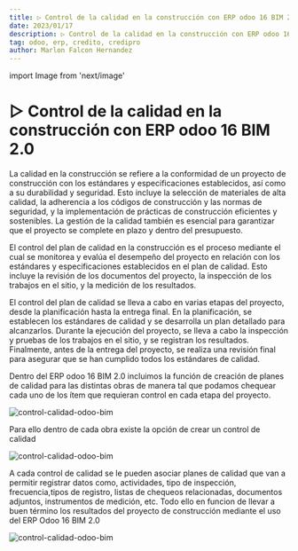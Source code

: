 ```yaml
---
title: ▷ Control de la calidad en la construcción con ERP odoo 16 BIM 2.0
date: 2023/01/17
description: ▷ Control de la calidad en la construcción con ERP odoo 16 BIM 2.0
tag: odoo, erp, credito, credipro
author: Marlon Falcon Hernandez
---
```

import Image from 'next/image'

# ▷ Control de la calidad en la construcción con ERP odoo 16 BIM 2.0

La calidad en la construcción se refiere a la conformidad de un proyecto de construcción con los estándares y especificaciones establecidos, así como a su durabilidad y seguridad. Esto incluye la selección de materiales de alta calidad, la adherencia a los códigos de construcción y las normas de seguridad, y la implementación de prácticas de construcción eficientes y sostenibles. La gestión de la calidad también es esencial para garantizar que el proyecto se complete en plazo y dentro del presupuesto.

El control del plan de calidad en la construcción es el proceso mediante el cual se monitorea y evalúa el desempeño del proyecto en relación con los estándares y especificaciones establecidos en el plan de calidad. Esto incluye la revisión de los documentos del proyecto, la inspección de los trabajos en el sitio, y la medición de los resultados.

El control del plan de calidad se lleva a cabo en varias etapas del proyecto, desde la planificación hasta la entrega final. En la planificación, se establecen los estándares de calidad y se desarrolla un plan detallado para alcanzarlos. Durante la ejecución del proyecto, se lleva a cabo la inspección y pruebas de los trabajos en el sitio, y se registran los resultados. Finalmente, antes de la entrega del proyecto, se realiza una revisión final para asegurar que se han cumplido todos los estándares de calidad.

Dentro del ERP odoo 16  BIM 2.0  incluimos la función de creación de planes de calidad para las distintas obras de manera tal que podamos chequear cada uno de los ítem que requieran control en cada etapa del proyecto.

<Image
  src="/images/posts/control-calidad-odoo-bim-01.jpg"
  alt="control-calidad-odoo-bim"
  width={1239}
  height={720}
  priority
  className="next-image"
/>

Para ello dentro de cada obra existe la opción de crear un control de calidad

<Image
  src="/images/posts/control-calidad-odoo-bim-02.jpg"
  alt="control-calidad-odoo-bim"
  width={1194}
  height={317}
  priority
  className="next-image"
/>

A cada control de calidad se le pueden asociar planes de calidad que van a permitir registrar datos como, actividades, tipo de inspección, frecuencia,tipos de registro, listas de chequeos relacionadas, documentos adjuntos, instrumentos de medición, etc. Todo ello en funcion de llevar a buen término los resultados del proyecto de construcción mediante el uso del ERP Odoo 16 BIM 2.0

<Image
  src="/images/posts/control-calidad-odoo-bim-03.jpg"
  alt="control-calidad-odoo-bim"
  width={1280}
  height={229}
  priority
  className="next-image"
/>

